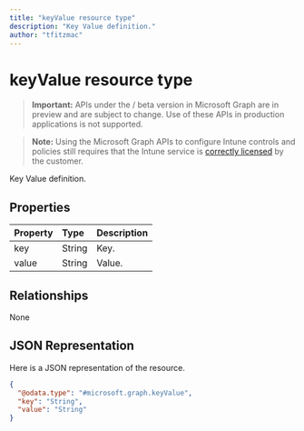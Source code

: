 ```yaml
---
title: "keyValue resource type"
description: "Key Value definition."
author: "tfitzmac"
---
```


# keyValue resource type

> **Important:** APIs under the / beta version in Microsoft Graph are in preview and are subject to change. Use of these APIs in production applications is not supported.

> **Note:** Using the Microsoft Graph APIs to configure Intune controls and policies still requires that the Intune service is [correctly licensed](https://go.microsoft.com/fwlink/?linkid=839381) by the customer.

Key Value definition.
## Properties
|Property|Type|Description|
|:---|:---|:---|
|key|String|Key.|
|value|String|Value.|

## Relationships
None
## JSON Representation
Here is a JSON representation of the resource.
<!-- {
  "blockType": "resource",
  "@odata.type": "microsoft.graph.keyValue"
}
-->
``` json
{
  "@odata.type": "#microsoft.graph.keyValue",
  "key": "String",
  "value": "String"
}
```





